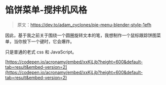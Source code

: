 # 馅饼菜单-搅拌机风格

> 原文：<https://dev.to/adam_cyclones/pie-menu-blender-style-1efh>

因此，基于我之前关于围绕一个圆圈旋转文本的笔，我想制作一个鼠标跟踪饼图菜单，当你按下一个键时，它会爆炸。

只是普通的老式 css 和 JavaScript。

[https://codepen.io/acronamy/embed/xxKjLjb?height=600&default-tab=result&embed-version=2](https://codepen.io/acronamy/embed/xxKjLjb?height=600&default-tab=result&embed-version=2)